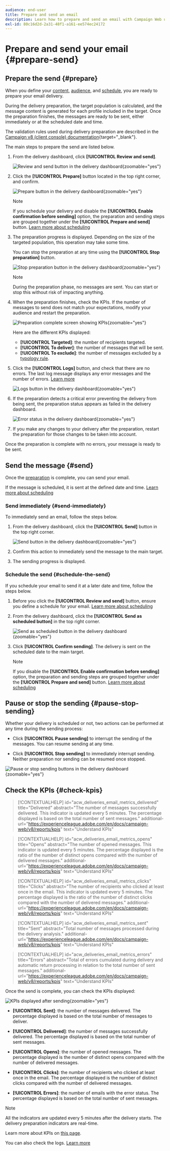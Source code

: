 ```yaml
---
audience: end-user
title: Prepare and send an email
description: Learn how to prepare and send an email with Campaign Web user interface
exl-id: 80c16d2d-2a31-48f1-a161-ee574ec24172
---
```

# Prepare and send your email {#prepare-send}

## Prepare the send {#prepare}

When you define your [content](../email/edit-content.md), [audience](../audience/add-audience.md), and [schedule](../msg/gs-messages.md#schedule-the-delivery-sending-gs-schedule), you are ready to prepare your email delivery.

During the delivery preparation, the target population is calculated, and the message content is generated for each profile included in the target. Once the preparation finishes, the messages are ready to be sent, either immediately or at the scheduled date and time.

The validation rules used during delivery preparation are described in the [Campaign v8 (client console) documentation](https://experienceleague.adobe.com/docs/campaign/campaign-v8/send/emails/send.html){target="_blank"}.

The main steps to prepare the send are listed below.

1. From the delivery dashboard, click **[!UICONTROL Review and send]**.

    ![Review and send button in the delivery dashboard](assets/email-review-and-send.png){zoomable="yes"}

1. Click the **[!UICONTROL Prepare]** button located in the top right corner, and confirm.

    ![Prepare button in the delivery dashboard](assets/email-prepare.png){zoomable="yes"}

    >[!NOTE]
    >
    >If you schedule your delivery and disable the **[!UICONTROL Enable confirmation before sending]** option, the preparation and sending steps are grouped together under the **[!UICONTROL Prepare and send]** button. [Learn more about scheduling](../msg/gs-deliveries.md#gs-schedule)

1. The preparation progress is displayed. Depending on the size of the targeted population, this operation may take some time.

    You can stop the preparation at any time using the **[!UICONTROL Stop preparation]** button.

    ![Stop preparation button in the delivery dashboard](assets/email-stop-preparation.png){zoomable="yes"}

    >[!NOTE]
    >During the preparation phase, no messages are sent. You can start or stop this without risk of impacting anything.

1. When the preparation finishes, check the KPIs. If the number of messages to send does not match your expectations, modify your audience and restart the preparation.

    ![Preparation complete screen showing KPIs](assets/email-preparation-complete.png){zoomable="yes"}
    
    Here are the different KPIs displayed:

    * **[!UICONTROL Targeted]**: the number of recipients targeted.
    * **[!UICONTROL To deliver]**: the number of messages that will be sent.
    * **[!UICONTROL To exclude]**: the number of messages excluded by a [typology rule](../advanced-settings/delivery-settings.md#typology).

1. Click the **[!UICONTROL Logs]** button, and check that there are no errors. The last log message displays any error messages and the number of errors. [Learn more](delivery-logs.md)

    ![Logs button in the delivery dashboard](assets/email-prepare-logs.png){zoomable="yes"}

1. If the preparation detects a critical error preventing the delivery from being sent, the preparation status appears as failed in the delivery dashboard.

    ![Error status in the delivery dashboard](assets/email-prepare-error.png){zoomable="yes"}

1. If you make any changes to your delivery after the preparation, restart the preparation for those changes to be taken into account.

Once the preparation is complete with no errors, your message is ready to be sent.

## Send the message {#send}

Once the [preparation](#prepare) is complete, you can send your email.

If the message is scheduled, it is sent at the defined date and time. [Learn more about scheduling](../msg/gs-deliveries.md#gs-schedule)

### Send immediately {#send-immediately}

To immediately send an email, follow the steps below.

1. From the delivery dashboard, click the **[!UICONTROL Send]** button in the top right corner.

    ![Send button in the delivery dashboard](assets/email-send.png){zoomable="yes"}

1. Confirm this action to immediately send the message to the main target.

1. The sending progress is displayed.

### Schedule the send {#schedule-the-send}

If you schedule your email to send it at a later date and time, follow the steps below.

1. Before you click the **[!UICONTROL Review and send]** button, ensure you define a schedule for your email. [Learn more about scheduling](../msg/gs-deliveries.md#gs-schedule)

1. From the delivery dashboard, click the **[!UICONTROL Send as scheduled button]** in the top right corner.

    ![Send as scheduled button in the delivery dashboard](assets/email-send-as-scheduled.png){zoomable="yes"}

1. Click **[!UICONTROL Confirm sending]**. The delivery is sent on the scheduled date to the main target.

    >[!NOTE]
    >
    >If you disable the **[!UICONTROL Enable confirmation before sending]** option, the preparation and sending steps are grouped together under the **[!UICONTROL Prepare and send]** button. [Learn more about scheduling](../msg/gs-deliveries.md#gs-schedule)

## Pause or stop the sending {#pause-stop-sending}

Whether your delivery is scheduled or not<!--TBC-->, two actions can be performed at any time during the sending process:

* Click **[!UICONTROL Pause sending]** to interrupt the sending of the messages. You can resume sending at any time.

* Click **[!UICONTROL Stop sending]** to immediately interrupt sending. Neither preparation nor sending can be resumed once stopped.

![Pause or stop sending buttons in the delivery dashboard](assets/email-send-pause-or-stop.png){zoomable="yes"}

## Check the KPIs {#check-kpis}

>[!CONTEXTUALHELP]
>id="acw_deliveries_email_metrics_delivered"
>title="Delivered"
>abstract="The number of messages successfully delivered. This indicator is updated every 5 minutes. The percentage displayed is based on the total number of sent messages."
>additional-url="https://experienceleague.adobe.com/en/docs/campaign-web/v8/reports/kpis" text="Understand KPIs"

>[!CONTEXTUALHELP]
>id="acw_deliveries_email_metrics_opens"
>title="Opens"
>abstract="The number of opened messages. This indicator is updated every 5 minutes. The percentage displayed is the ratio of the number of distinct opens compared with the number of delivered messages."
>additional-url="https://experienceleague.adobe.com/en/docs/campaign-web/v8/reports/kpis" text="Understand KPIs"

>[!CONTEXTUALHELP]
>id="acw_deliveries_email_metrics_clicks"
>title="Clicks"
>abstract="The number of recipients who clicked at least once in the email. This indicator is updated every 5 minutes. The percentage displayed is the ratio of the number of distinct clicks compared with the number of delivered messages."
>additional-url="https://experienceleague.adobe.com/en/docs/campaign-web/v8/reports/kpis" text="Understand KPIs"

>[!CONTEXTUALHELP]
>id="acw_deliveries_email_metrics_sent"
>title="Sent"
>abstract="Total number of messages processed during the delivery analysis."
>additional-url="https://experienceleague.adobe.com/en/docs/campaign-web/v8/reports/kpis" text="Understand KPIs"

>[!CONTEXTUALHELP]
>id="acw_deliveries_email_metrics_errors"
>title="Errors"
>abstract="Total of errors cumulated during delivery and automatic return processing in relation to the total number of sent messages."
>additional-url="https://experienceleague.adobe.com/en/docs/campaign-web/v8/reports/kpis" text="Understand KPIs"

Once the send is complete, you can check the KPIs displayed:

![KPIs displayed after sending](assets/email-send-kpis.png){zoomable="yes"}

* **[!UICONTROL Sent]**: the number of messages delivered. The percentage displayed is based on the total number of messages to deliver.

* **[!UICONTROL Delivered]**: the number of messages successfully delivered. The percentage displayed is based on the total number of sent messages.

* **[!UICONTROL Opens]**: the number of opened messages. The percentage displayed is the number of distinct opens compared with the number of delivered messages.

* **[!UICONTROL Clicks]**: the number of recipients who clicked at least once in the email. The percentage displayed is the number of distinct clicks compared with the number of delivered messages.

* **[!UICONTROL Errors]**: the number of emails with the error status. The percentage displayed is based on the total number of sent messages.

>[!NOTE]
>
>All the indicators are updated every 5 minutes after the delivery starts. The delivery preparation indicators are real-time.

Learn more about KPIs on [this page](../reporting/kpis.md).

You can also check the logs. [Learn more](delivery-logs.md)